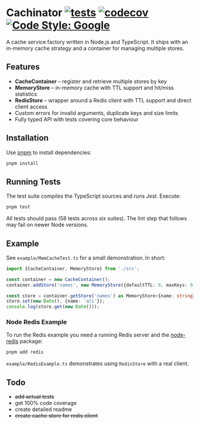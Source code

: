 # Cachinator [![tests](https://github.com/manizm/cachinator/actions/workflows/tests.yml/badge.svg)](https://github.com/manizm/cachinator/actions/workflows/tests.yml) [![codecov](https://codecov.io/gh/manizm/cachinator/branch/main/graph/badge.svg?token=56IFRHDUXI)](https://codecov.io/gh/manizm/cachinator) [![Code Style: Google](https://img.shields.io/badge/code%20style-google-blueviolet.svg)](https://github.com/google/gts)

A cache service factory written in Node.js and TypeScript. It ships with an in-memory cache strategy and a container for managing multiple stores.

## Features

- **CacheContainer** – register and retrieve multiple stores by key
- **MemoryStore** – in-memory cache with TTL support and hit/miss statistics
- **RedisStore** – wrapper around a Redis client with TTL support and direct client access
- Custom errors for invalid arguments, duplicate keys and size limits
- Fully typed API with tests covering core behaviour

## Installation

Use [pnpm](https://pnpm.io/) to install dependencies:

```bash
pnpm install
```

## Running Tests

The test suite compiles the TypeScript sources and runs Jest. Execute:

```bash
pnpm test
```

All tests should pass (58 tests across six suites). The lint step that follows may fail on newer Node versions.

## Example

See `example/MemCacheTest.ts` for a small demonstration. In short:

```ts
import {CacheContainer, MemoryStore} from './src';

const container = new CacheContainer();
container.addStore('names', new MemoryStore({defaultTTL: 0, maxKeys: 0, ttlCheckTimer: 0}));

const store = container.getStore('names') as MemoryStore<{name: string}, Date>;
store.set(new Date(), {name: 'ali'});
console.log(store.get(new Date()));
```

### Node Redis Example

To run the Redis example you need a running Redis server and the
[node-redis](https://github.com/redis/node-redis) package:

```bash
pnpm add redis
```

`example/RedisExample.ts` demonstrates using `RedisStore` with a real client.

## Todo

- ~~add actual tests~~
- get 100% code coverage
- create detailed readme
- ~~create cache store for redis client~~
